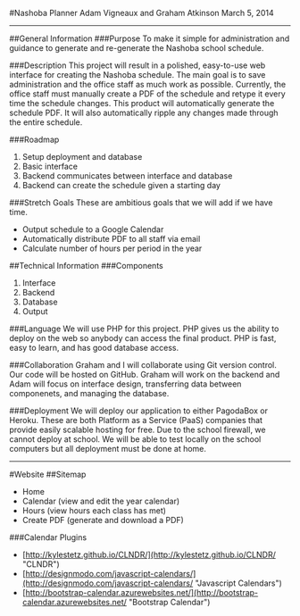 #Nashoba Planner
Adam Vigneaux and Graham Atkinson
March 5, 2014

---

##General Information
###Purpose
To make it simple for administration and guidance to generate and re-generate the Nashoba school schedule.

###Description
This project will result in a polished, easy-to-use web interface for creating the Nashoba schedule. The main goal is to save administration and the office staff as much work as possible. Currently, the office staff must manually create a PDF of the schedule and retype it every time the schedule changes. This product will automatically generate the schedule PDF. It will also automatically ripple any changes made through the entire schedule.

###Roadmap
1. Setup deployment and database
2. Basic interface
2. Backend communicates between interface and database
3. Backend can create the schedule given a starting day

###Stretch Goals
These are ambitious goals that we will add if we have time.
+ Output schedule to a Google Calendar
+ Automatically distribute PDF to all staff via email
+ Calculate number of hours per period in the year

##Technical Information
###Components
1. Interface
2. Backend
3. Database
4. Output

###Language
We will use PHP for this project. PHP gives us the ability to deploy on the web so anybody can access the final product. PHP is fast, easy to learn, and has good database access.

###Collaboration
Graham and I will collaborate using Git version control. Our code will be hosted on GitHub. Graham will work on the backend and Adam will focus on interface design, transferring data between componenets, and managing the database.

###Deployment
We will deploy our application to either PagodaBox or Heroku. These are both Platform as a Service (PaaS) companies that provide easily scalable hosting for free. Due to the school firewall, we cannot deploy at school. We will be able to test locally on the school computers but all deployment must be done at home.

---

#Website
##Sitemap
+ Home
+ Calendar (view and edit the year calendar)
+ Hours (view hours each class has met)
+ Create PDF (generate and download a PDF)

###Calendar Plugins
+ [http://kylestetz.github.io/CLNDR/](http://kylestetz.github.io/CLNDR/ "CLNDR")
+ [http://designmodo.com/javascript-calendars/](http://designmodo.com/javascript-calendars/ "Javascript Calendars")
+ [http://bootstrap-calendar.azurewebsites.net/](http://bootstrap-calendar.azurewebsites.net/ "Bootstrap Calendar")